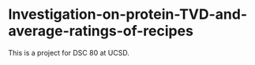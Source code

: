 # Investigation-on-protein-TVD-and-average-ratings-of-recipes
This is a project for DSC 80 at UCSD.

